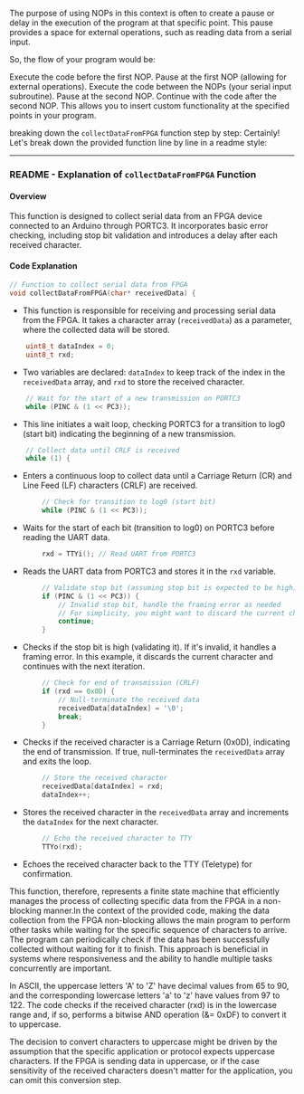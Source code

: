 The purpose of using NOPs in this context is often to create a pause or delay in the execution of the program at that specific point. This pause provides a space for external operations, such as reading data from a serial input.

So, the flow of your program would be:

Execute the code before the first NOP.
Pause at the first NOP (allowing for external operations).
Execute the code between the NOPs (your serial input subroutine).
Pause at the second NOP.
Continue with the code after the second NOP.
This allows you to insert custom functionality at the specified points in your program.


 breaking down the `collectDataFromFPGA` function step by step:
Certainly! Let's break down the provided function line by line in a readme style:

---

### README - Explanation of `collectDataFromFPGA` Function

#### Overview
This function is designed to collect serial data from an FPGA device connected to an Arduino through PORTC3. It incorporates basic error checking, including stop bit validation and introduces a delay after each received character.

#### Code Explanation

```c
// Function to collect serial data from FPGA
void collectDataFromFPGA(char* receivedData) {
```

- This function is responsible for receiving and processing serial data from the FPGA. It takes a character array (`receivedData`) as a parameter, where the collected data will be stored.

```c
    uint8_t dataIndex = 0;
    uint8_t rxd;
```

- Two variables are declared: `dataIndex` to keep track of the index in the `receivedData` array, and `rxd` to store the received character.

```c
    // Wait for the start of a new transmission on PORTC3
    while (PINC & (1 << PC3));
```

- This line initiates a wait loop, checking PORTC3 for a transition to log0 (start bit) indicating the beginning of a new transmission.

```c
    // Collect data until CRLF is received
    while (1) {
```

- Enters a continuous loop to collect data until a Carriage Return (CR) and Line Feed (LF) characters (CRLF) are received.

```c
        // Check for transition to log0 (start bit)
        while (PINC & (1 << PC3));
```

- Waits for the start of each bit (transition to log0) on PORTC3 before reading the UART data.

```c
        rxd = TTYi(); // Read UART from PORTC3
```

- Reads the UART data from PORTC3 and stores it in the `rxd` variable.

```c
        // Validate stop bit (assuming stop bit is expected to be high)
        if (PINC & (1 << PC3)) {
            // Invalid stop bit, handle the framing error as needed
            // For simplicity, you might want to discard the current character and continue
            continue;
        }
```

- Checks if the stop bit is high (validating it). If it's invalid, it handles a framing error. In this example, it discards the current character and continues with the next iteration.

```c
        // Check for end of transmission (CRLF)
        if (rxd == 0x0D) {
            // Null-terminate the received data
            receivedData[dataIndex] = '\0';
            break;
        }
```

- Checks if the received character is a Carriage Return (0x0D), indicating the end of transmission. If true, null-terminates the `receivedData` array and exits the loop.

```c
        // Store the received character
        receivedData[dataIndex] = rxd;
        dataIndex++;
```

- Stores the received character in the `receivedData` array and increments the `dataIndex` for the next character.

```c
        // Echo the received character to TTY
        TTYo(rxd);
```

- Echoes the received character back to the TTY (Teletype) for confirmation.


This function, therefore, represents a finite state machine that efficiently manages the process of collecting specific data from the FPGA in a non-blocking manner.In the context of the provided code, making the data collection from the FPGA non-blocking allows the main program to perform other tasks while waiting for the specific sequence of characters to arrive. The program can periodically check if the data has been successfully collected without waiting for it to finish. This approach is beneficial in systems where responsiveness and the ability to handle multiple tasks concurrently are important.

In ASCII, the uppercase letters 'A' to 'Z' have decimal values from 65 to 90, and the corresponding lowercase letters 'a' to 'z' have values from 97 to 122. The code checks if the received character (rxd) is in the lowercase range and, if so, performs a bitwise AND operation (&= 0xDF) to convert it to uppercase.

The decision to convert characters to uppercase might be driven by the assumption that the specific application or protocol expects uppercase characters. If the FPGA is sending data in uppercase, or if the case sensitivity of the received characters doesn't matter for the application, you can omit this conversion step.